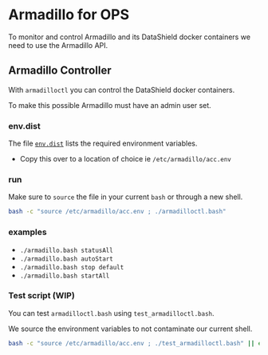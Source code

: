 # Armadillo for OPS

To monitor and control Armadillo and its DataShield docker containers we need to use the Armadillo API.

## Armadillo Controller

With `armadilloctl` you can control the DataShield docker containers.

To make this possible Armadillo must have an admin user set.

### env.dist

The file [`env.dist`](./env.dist) lists the required environment variables.

- Copy this over to a location of choice ie `/etc/armadillo/acc.env`

### run

Make sure to `source` the file in your current `bash` or through a new shell.

```bash
bash -c "source /etc/armadillo/acc.env ; ./armadilloctl.bash"
```

### examples

- `./armadillo.bash statusAll`
- `./armadillo.bash autoStart`
- `./armadillo.bash stop default`
- `./armadillo.bash startAll`

### Test script (WIP)

You can test `armadilloctl.bash` using `test_armadilloctl.bash`.

We source the environment variables to not contaminate our current shell.

```bash
bash -c "source /etc/armadillo/acc.env ; ./test_armadilloctl.bash" || echo FAILED
```
